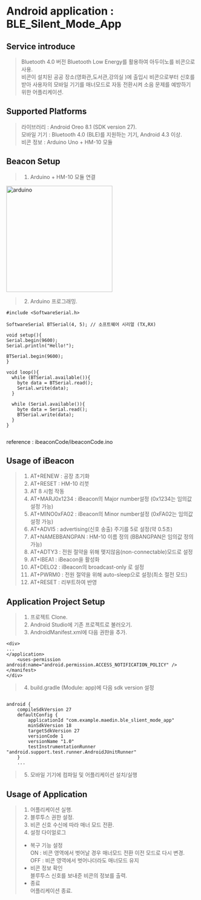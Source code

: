 
Android application : BLE_Silent_Mode_App
=================================================================================================================================
Service introduce
---------------------------------------------------------------------------------------------------------------------------------
>Bluetooth 4.0 버전 Bluetooth Low Energy를 활용하여 아두이노를 비콘으로 사용.  
비콘이 설치된 공공 장소(영화관,도서관,강의실 )에 출입시 비콘으로부터 신호를 받아 사용자의 모바일 기기를 매너모드로 자동 전환시켜 소음 문제를 예방하기 위한 어플리케이션.


Supported Platforms
---------------------------------------------------------------------------------------------------------------------------------
>라이브러리 : Android Oreo 8.1 (SDK version 27).  
모바일 기기 : Bluetooth 4.0 (BLE)를 지원하는 기기, Android 4.3 이상.  
비콘 정보 : Arduino Uno + HM-10 모듈  


Beacon Setup
---------------------------------------------------------------------------------------------------------------------------------
>1. Arduino + HM-10 모듈 연결
<img width="280" alt="arduino" src="https://user-images.githubusercontent.com/37177670/41099310-19d17a98-6a99-11e8-8b62-c9d0dfd3208e.png">  

>2. Arduino 프로그래밍.  
~~~  
#include <SoftwareSerial.h>

SoftwareSerial BTSerial(4, 5); // 소프트웨어 시리얼 (TX,RX)

void setup(){
Serial.begin(9600);
Serial.println("Hello!");

BTSerial.begin(9600);
}

void loop(){
  while (BTSerial.available()){
    byte data = BTSerial.read();
    Serial.write(data);
  }  

  while (Serial.available()){
    byte data = Serial.read();
    BTSerial.write(data);
  }
}
  
~~~
reference : ibeaconCode/ibeaconCode.ino

Usage of iBeacon
---------------------------------------------------------------------------------------------------------------------------------
>1. AT+RENEW : 공장 초기화  
>2. AT+RESET : HM-10 리붓  
>3. AT ß 시험 작동  
>4. AT+MARJ0x1234 : iBeacon의 Major number설정 (0x1234는 임의값 설정 가능)  
>5. AT+MINO0xFA02 : iBeacon의 Minor number설정 (0xFA02는 임의값 설정 가능)  
>6. AT+ADVI5 : advertising(신호 송출) 주기를 5로 설정(약 0.5초)  
>7. AT+NAMEBBANGPAN : HM-10 이름 정의 (BBANGPAN은 임의값 정의 가능)  
>8. AT+ADTY3 : 전원 절약을 위해 맺지않음(non-connectable)모드로 설정  
>9. AT+IBEA1 : iBeacon을 활성화  
>10. AT+DELO2 : iBeacon의 broadcast-only 로 설정  
>11. AT+PWRM0 : 전원 절약을 위해 auto-sleep으로 설정(최소 절전 모드)  
>12. AT+RESET : 리부트하여 반영  

Application Project Setup
---------------------------------------------------------------------------------------------------------------------------------
>1. 프로젝트 Clone.  
>2. Android Studio에 기존 프로젝트로 불러오기.  
>3. AndroidManifest.xml에 다음 권한을 추가.  
~~~
<div>
...
</application>
    <uses-permission android:name="android.permission.ACCESS_NOTIFICATION_POLICY" />
</manifest>
</div>
~~~
>4. build.gradle (Module: app)에 다음 sdk version 설정
~~~  

android {
    compileSdkVersion 27
    defaultConfig {
        applicationId "com.example.maedin.ble_slient_mode_app"
        minSdkVersion 18
        targetSdkVersion 27
        versionCode 1
        versionName "1.0"
        testInstrumentationRunner "android.support.test.runner.AndroidJUnitRunner"
    }
    ...  

~~~
>5. 모바일 기기에 컴파일 및 어플리케이션 설치/실행  

Usage of Application
---------------------------------------------------------------------------------------------------------------------------------
>1. 어플리케이션 실행.  
>2. 블루투스 권한 설정. 
>3. 비콘 신호 수신에 따라 매너 모드 전환.  
>4. 설정 다이얼로그  
>- 복구 기능 설정  
>ON : 비콘 영역에서 벗어날 경우 매너모드 전환 이전 모드로 다시 변경.  
>OFF : 비콘 영역에서 벗어나더라도 매너모드 유지  
>- 비콘 정보 확인  
>블루투스 신호를 보내준 비콘의 정보를 출력.  
>- 종료  
>어플리케이션 종료.   
